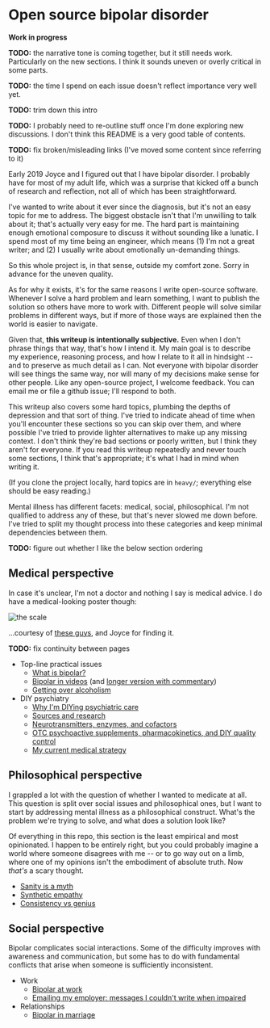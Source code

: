 # Open source bipolar disorder
**Work in progress**

**TODO:** the narrative tone is coming together, but it still needs work. Particularly on the new sections. I think it sounds uneven or overly critical in some parts.

**TODO:** the time I spend on each issue doesn't reflect importance very well yet.

**TODO:** trim down this intro

**TODO:** I probably need to re-outline stuff once I'm done exploring new discussions. I don't think this README is a very good table of contents.

**TODO:** fix broken/misleading links (I've moved some content since referring to it)

Early 2019 Joyce and I figured out that I have bipolar disorder. I probably have for most of my adult life, which was a surprise that kicked off a bunch of research and reflection, not all of which has been straightforward.

I've wanted to write about it ever since the diagnosis, but it's not an easy topic for me to address. The biggest obstacle isn't that I'm unwilling to talk about it; that's actually very easy for me. The hard part is maintaining enough emotional composure to discuss it without sounding like a lunatic. I spend most of my time being an engineer, which means (1) I'm not a great writer; and (2) I usually write about emotionally un-demanding things.

So this whole project is, in that sense, outside my comfort zone. Sorry in advance for the uneven quality.

As for why it exists, it's for the same reasons I write open-source software. Whenever I solve a hard problem and learn something, I want to publish the solution so others have more to work with. Different people will solve similar problems in different ways, but if more of those ways are explained then the world is easier to navigate.

Given that, **this writeup is intentionally subjective.** Even when I don't phrase things that way, that's how I intend it. My main goal is to describe my experience, reasoning process, and how I relate to it all in hindsight -- and to preserve as much detail as I can. Not everyone with bipolar disorder will see things the same way, nor will many of my decisions make sense for other people. Like any open-source project, I welcome feedback. You can email me or file a github issue; I'll respond to both.

This writeup also covers some hard topics, plumbing the depths of depression and that sort of thing. I've tried to indicate ahead of time when you'll encounter these sections so you can skip over them, and where possible I've tried to provide lighter alternatives to make up any missing context. I don't think they're bad sections or poorly written, but I think they aren't for everyone. If you read this writeup repeatedly and never touch some sections, I think that's appropriate; it's what I had in mind when writing it.

(If you clone the project locally, hard topics are in `heavy/`; everything else should be easy reading.)

Mental illness has different facets: medical, social, philosophical. I'm not qualified to address any of these, but that's never slowed me down before. I've tried to split my thought process into these categories and keep minimal dependencies between them.

**TODO:** figure out whether I like the below section ordering


## Medical perspective
In case it's unclear, I'm not a doctor and nothing I say is medical advice. I do have a medical-looking poster though:

![the scale](https://www.bipolaruk.org/GetImage.aspx?IDMF=9e569223-c9dc-495b-b615-bb10837b15a8&w=453&h=640&src=mc)

...courtesy of [these guys](https://www.bipolaruk.org), and Joyce for finding it.

**TODO:** fix continuity between pages

+ Top-line practical issues
  + [What is bipolar?](what-is-bipolar.md)
  + [Bipolar in videos](bond-scott.md) (and [longer version with commentary](heavy/deepdive.md))
  + [Getting over alcoholism](alcohol-substitution.md)
+ DIY psychiatry
  + [Why I'm DIYing psychiatric care](diy-medicine.md)
  + [Sources and research](sources.md)
  + [Neurotransmitters, enzymes, and cofactors](neurotransmitters.md)
  + [OTC psychoactive supplements, pharmacokinetics, and DIY quality control](supplements.md)
  + [My current medical strategy](strategy.md)


## Philosophical perspective
I grappled a lot with the question of whether I wanted to medicate at all. This question is split over social issues and philosophical ones, but I want to start by addressing mental illness as a philosophical construct. What's the problem we're trying to solve, and what does a solution look like?

Of everything in this repo, this section is the least empirical and most opinionated. I happen to be entirely right, but you could probably imagine a world where someone disagrees with me -- or to go way out on a limb, where one of my opinions isn't the embodiment of absolute truth. Now _that's_ a scary thought.

+ [Sanity is a myth](sanity.md)
+ [Synthetic empathy](synthetic-empathy.md)
+ [Consistency vs genius](consistency.md)


## Social perspective
Bipolar complicates social interactions. Some of the difficulty improves with awareness and communication, but some has to do with fundamental conflicts that arise when someone is sufficiently inconsistent.

+ Work
  + [Bipolar at work](heavy/bipolar-work.md)
  + [Emailing my employer: messages I couldn't write when impaired](emails.md)
+ Relationships
  + [Bipolar in marriage](heavy/bipolar-marriage.md)
